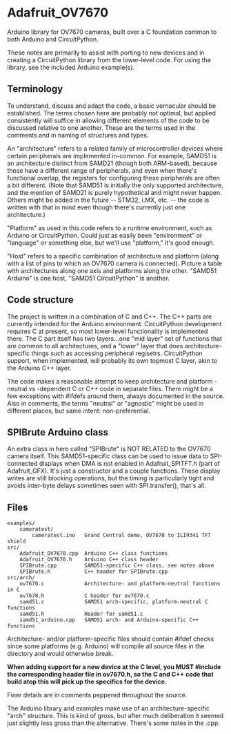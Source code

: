 # Adafruit_OV7670

Arduino library for OV7670 cameras, built over a C foundation common to
both Arduino and CircuitPython.

These notes are primarily to assist with porting to new devices and in
creating a CircuitPython library from the lower-level code. For using the
library, see the included Arduino example(s).

## Terminology

To understand, discuss and adapt the code, a basic vernacular should be
established. The terms chosen here are probably not optimal, but applied
consistently will suffice in allowing different elements of the code to
be discussed relative to one another. These are the terms used in the
comments and in naming of structures and types.

An "architecture" refers to a related family of microcontroller devices
where certain peripherals are implemented in-common. For example, SAMD51
is an architecture distinct from SAMD21 (though both ARM-based), because
these have a different range of peripherals, and even when there's
functional overlap, the registers for configuring these peripherals are
often a bit different. (Note that SAMD51 is initially the only supported
architecture, and the mention of SAMD21 is purely hypothetical and might
never happen. Others might be added in the future -- STM32, i.MX, etc. --
the code is written with that in mind even though there's currently just
one architecture.)

"Platform" as used in this code refers to a runtime environment, such
as Arduino or CircuitPython. Could just as easily been "environment" or
"language" or something else, but we'll use "platform," it's good enough.

"Host" refers to a specific combination of architecture and platform (along
with a list of pins to which an OV7670 camera is connected). Picture a table
with architectures along one axis and platforms along the other. "SAMD51
Arduino" is one host, "SAMD51 CircuitPython" is another.

## Code structure

The project is written in a combination of C and C++. The C++ parts are
currently intended for the Arduino environment. CircuitPython development
requires C at present, so most lower-level functionality is implemented
there. The C part itself has two layers...one "mid layer" set of functions
that are common to all architectures, and a "lower" layer that does
architecture-specific things such as accessing peripheral regisetrs.
CircuitPython support, when implemented, will probably its own topmost C
layer, akin to the Arduino C++ layer.

The code makes a reasonable attempt to keep architecture and platform
-neutral vs -dependent C or C++ code in separate files. There might be a
few exceptions with #ifdefs around them, always documented in the source.
Also in comments, the terms "neutral" or "agnostic" might be used in
different places, but same intent: non-preferential.

## SPIBrute Arduino class

An extra class in here called "SPIBrute" is NOT RELATED to the OV7670
camera itself. This SAMD51-specific class can be used to issue data to
SPI-connected displays when DMA is not enabled in Adafruit_SPITFT.h (part
of Adafruit_GFX). It's just a constructor and a couple functions. These
display writes are still blocking operations, but the timing is particularly
tight and avoids inter-byte delays sometimes seen with SPI.transfer(),
that's all.

## Files

    examples/
        cameratest/
            cameratest.ino   Grand Central demo, OV7670 to ILI9341 TFT shield
    src/
        Adafruit_OV7670.cpp  Arduino C++ class functions
        Adafruit_OV7670.h    Arduino C++ class header
        SPIBrute.cpp         SAMD51-specific C++ class, see notes above
        SPIBrute.h           C++ header for SPIBrute.cpp
    src/arch/
        ov7670.c             Architecture- and platform-neutral functions in C
        ov7670.h             C header for ov7670.c
        samd51.c             SAMD51 arch-specific, platform-neutral C functions
        samd51.h             Header for samd51.c
        samd51_arduino.cpp   SAMD51 arch- and Arduino-specific C++ functions

Architecture- and/or platform-specific files should contain #ifdef checks
since some platforms (e.g. Arduino) will compile all source files in the
directory and would otherwise break.

**When adding support for a new device at the C level, you MUST #include
the corresponding header file in ov7670.h, so the C and C++ code that build
atop this will pick up the specifics for the device.**

Finer details are in comments peppered throughout the source.

The Arduino library and examples make use of an architecture-specific "arch"
structure. This is kind of gross, but after much deliberation it seemed just
slightly less gross than the alternative. There's some notes in the .cpp.
